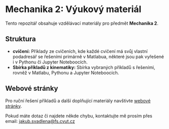 # Mechanika 2: Výukový materiál

Tento repozitář obsahuje vzdělávací materiály pro předmět **Mechanika 2**.


## Struktura

- **cvičení:** Příklady ze cvičeních, kde každé cvičení má svůj vlastní podadresář se řešeními primárně v Matlabua, některé jsou pak vyřešené i v Pythonu či Jupyter Noteboocích.
- **Sbírka příkladů z kinematiky:** Sbírka vybraných příkladů s řešeními, rovněž v Matlabu, Pythonu a Jupyter Noteboocích.


## Webové stránky

Pro ruční řešení příkladů a další doplňující materiály navštivte  [webové stránky](https://users.fs.cvut.cz/jakub.svadlena/Me2_cviceni/).


Pokud máte dotaz či najdete někde chybu, kontaktujte mě prosím přes email: [jakub.svadlena@fs.cvut.cz](mailto:jakub.svadlena@fs.cvut.cz)
